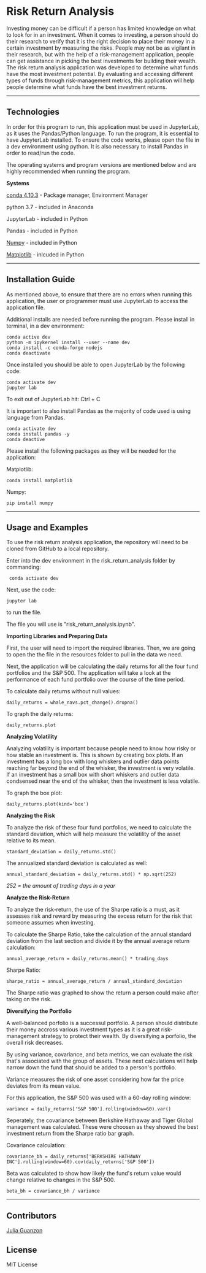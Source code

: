 # Risk Return Analysis

Investing money can be difficult if a person has limited knowledge on what to look for in an investment. When it comes to investing, a person should do their research to verify that it is the right decision to place their money in a certain investment by measuring the risks. People may not be as vigilant in their research, but with the help of a risk-management application, people can get assistance in picking the best investments for building their wealth. The risk return analysis application was developed to determine what funds have the most investment potential. By evaluating and accessing different types of funds through risk-management metrics, this application will help people determine what funds have the best investment returns.

---

## Technologies

In order for this program to run, this application must be used in JupyterLab, as it uses the Pandas/Python language. To run the program, it is essential to have JupyterLab installed. To ensure the code works, please open the file in a dev environment using python. It is also necessary to install Pandas in order to read/run the code.

The operating systems and program versions are mentioned below and are highly recommended when running the program.

**Systems**

[conda 4.10.3](https://docs.anaconda.com/anaconda/install/index.html) - Package manager, Environment Manager

python 3.7 - included in Anaconda

JupyterLab - included in Python 

Pandas - included in Python

[Numpy](https://numpy.org/doc/stable/) - included in Python

[Matplotlib](https://matplotlib.org/stable/users/installing.html) - inlcuded in Python


---

## Installation Guide

As mentioned above, to ensure that there are no errors when running this application, the user or programmer must use JupyterLab to access the application file. 

Additional installs are needed before running the program. Please install in terminal, in a dev environment:

```JupyterLab
conda active dev
python -m ipykernel install --user --name dev
conda install -c conda-forge nodejs
conda deactivate

```
Once installed you should be able to open JupyterLab by the following code:

```
conda activate dev
jupyter lab
```

To exit out of JupyterLab hit: Ctrl + C

It is important to also install Pandas as the majority of code used is using language from Pandas.

```
conda activate dev
conda install pandas -y
conda deactive
```

Please install the following packages as they will be needed for the application:

Matplotlib:

```
conda install matplotlib
```

Numpy:

```
pip install numpy
```

---

## Usage and Examples

To use the risk return analysis application, the repository will need to be cloned from GitHub to a local repository. 

Enter into the dev environment in the risk_return_analysis folder by commanding: 

```
 conda activate dev
```
Next, use the code:

```
jupyter lab
```

to run the file.

The file you will use is "risk_return_analysis.ipynb".

**Importing Libraries and Preparing Data**

First, the user will need to import the required libraries. Then, we are going to open the the file in the resources folder to pull in the data we need.

Next, the application will be calculating the daily returns for all the four fund portfolios and the S&P 500. The application will take a look at the performance of each fund portfolio over the course of the time period.

To calculate daily returns without null values:
```
daily_returns = whale_navs.pct_change().dropna()
```

To graph the daily returns:
```
daily_returns.plot
```

**Analyzing Volatility**

Analyzing volatility is important because people need to know how risky or how stable an investment is. This is shown by creating box plots. If an investment has a long box with long whiskers and outlier data points reaching far beyond the end of the whisker, the investment is very volatile. If an investment has a small box with short whiskers and outlier data condsensed near the end of the whisker, then the investment is less volatile.

To graph the box plot:
```
daily_returns.plot(kind='box')
```

**Analyzing the Risk**

To analyze the risk of these four fund portfolios, we need to calculate the standard deviation, which will help measure the volatility of the asset relative to its mean.

```
standard_deviation = daily_returns.std()
```

The annualized standard deviation is calculated as well:

```
annual_standard_deviation = daily_returns.std() * np.sqrt(252)
```

*252 = the amount of trading days in a year*


**Analyze the Risk-Return**

To analyze the risk-return, the use of the Sharpe ratio is a must, as it assesses risk and reward by measuring the excess return for the risk that someone assumes when investing.

To calculate the Sharpe Ratio, take the calculation of the annual standard deviation from the last section and divide it by the annual average return calculation:

```
annual_average_return = daily_returns.mean() * trading_days
```

Sharpe Ratio:

```
sharpe_ratio = annual_average_return / annual_standard_deviation 
```

The Sharpe ratio was graphed to show the return a person could make after taking on the risk.



**Diversifying the Portfolio**

A well-balanced porfolio is a successul portfolio. A person should distribute their money accross various investment types as it is a great risk-management strategy to protect their wealth. By diversifying a porfolio, the overall risk decreases.

By using variance, covariance, and beta metrics, we can evaluate the risk that's associated with the group of assets. These next calculations will help narrow down the fund that should be added to a person's portfolio.

Variance measures the risk of one asset considering how far the price deviates from its mean value.

For this application, the S&P 500 was used with a 60-day rolling window:

```
variance = daily_returns['S&P 500'].rolling(window=60).var()

```

Seperately, the covariance between Berkshire Hathaway and Tiger Global management was calculated. These were choosen as they showed the best investment return from the Sharpe ratio bar graph.

Covariance calculation:
```
covariance_bh = daily_returns['BERKSHIRE HATHAWAY INC'].rolling(window=60).cov(daily_returns['S&P 500'])
```

Beta was calculated to show how likely the fund's return value would change relative to changes in the S&P 500.

```
beta_bh = covariance_bh / variance
```


---

## Contributors

[Julia Guanzon](www.linkedin.com/in/julia-guanzon)

## License

MIT License
